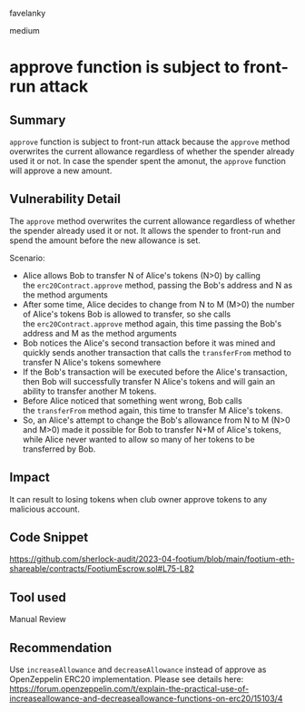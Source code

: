 favelanky

medium

# approve function is subject to front-run attack

## Summary

`approve` function is subject to front-run attack because the `approve` method overwrites the current allowance regardless of whether the spender already used it or not. In case the spender spent the amonut, the `approve` function will approve a new amount.

## Vulnerability Detail

The `approve` method overwrites the current allowance regardless of whether the spender already used it or not. It allows the spender to front-run and spend the amount before the new allowance is set.

Scenario:
- Alice allows Bob to transfer N of Alice's tokens (N>0) by calling the `erc20Contract.approve` method, passing the Bob's address and N as the method arguments
- After some time, Alice decides to change from N to M (M>0) the number of Alice's tokens Bob is allowed to transfer, so she calls the `erc20Contract.approve` method again, this time passing the Bob's address and M as the method arguments
- Bob notices the Alice's second transaction before it was mined and quickly sends another transaction that calls the `transferFrom` method to transfer N Alice's tokens somewhere
- If the Bob's transaction will be executed before the Alice's transaction, then Bob will successfully transfer N Alice's tokens and will gain an ability to transfer another M tokens. 
- Before Alice noticed that something went wrong, Bob calls the `transferFrom` method again, this time to transfer M Alice's tokens.
- So, an Alice's attempt to change the Bob's allowance from N to M (N>0 and M>0) made it possible for Bob to transfer N+M of Alice's tokens, while Alice never wanted to allow so many of her tokens to be transferred by Bob.

## Impact

It can result to losing tokens when club owner approve tokens to any malicious account.

## Code Snippet

https://github.com/sherlock-audit/2023-04-footium/blob/main/footium-eth-shareable/contracts/FootiumEscrow.sol#L75-L82

## Tool used

Manual Review

## Recommendation

Use `increaseAllowance` and `decreaseAllowance` instead of approve as OpenZeppelin ERC20 implementation. 
Please see details here: https://forum.openzeppelin.com/t/explain-the-practical-use-of-increaseallowance-and-decreaseallowance-functions-on-erc20/15103/4